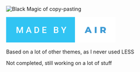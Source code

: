 ![Black Magic of copy-pasting](https://forthebadge.com/images/badges/powered-by-black-magic.svg)

![MADE BY AIR](https://raw.githubusercontent.com/AirPlr/AirOS-Music-Theme-for-Cider/61fbfe3eed4038c7596367610ddf5e2eb6afa40c/Images/made-by-air.svg)

Based on a lot of other themes, as I never used LESS

Not completed, still working on a lot of stuff
